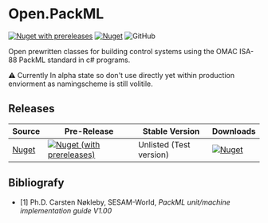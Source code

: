 # Open.PackML
[comment]: < [![Nuget](https://img.shields.io/nuget/v/Open.PackML)](https://www.nuget.org/packages/Open.PackML/) >
[![Nuget with prereleases](https://img.shields.io/nuget/vpre/Open.PackML)](https://www.nuget.org/packages/Open.PackML/)
[![Nuget](https://img.shields.io/nuget/dt/open.packml)](https://www.nuget.org/packages/Open.PackML/)
![GitHub](https://img.shields.io/github/license/peacefighter1996/Open.PackML) 

Open prewritten classes for building control systems using the OMAC ISA-88 PackML standard in c# programs.

⚠️ Currently In alpha state so don't use directly yet within production enviorment as namingscheme is still volitile.

## Releases
| Source | Pre-Release | Stable Version | Downloads |
| -- | -- | -- | -- |
|[Nuget](https://www.nuget.org/packages/Open.PackML/)| [![Nuget (with prereleases)](https://img.shields.io/nuget/vpre/Open.PackML)](https://www.nuget.org/packages/Open.PackML/) | Unlisted (Test version) | [![Nuget](https://img.shields.io/nuget/dt/open.packml)](https://www.nuget.org/packages/Open.PackML/) |

## Bibliografy
- [1] Ph.D. Carsten Nøkleby, SESAM-World, *PackML unit/machine implementation guide V1.00*
